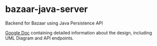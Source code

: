 # bazaar-java-server
Backend for Bazaar using Java Persistence API

[Google Doc](https://docs.google.com/document/d/15P-kD-6Xecy23185pkeDW9y2AOa3eSNOLCfQKAuWYYo/edit?usp=sharing) containing detailed information about the design, including UML Diagram and API endpoints.
